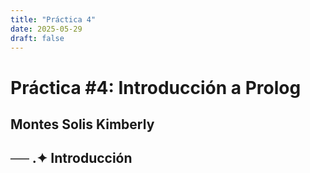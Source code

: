 ```yaml
---
title: "Práctica 4"
date: 2025-05-29
draft: false
---
```


# **Práctica #4: Introducción a Prolog**

## **Montes Solis Kimberly**

## **── .✦ Introducción**